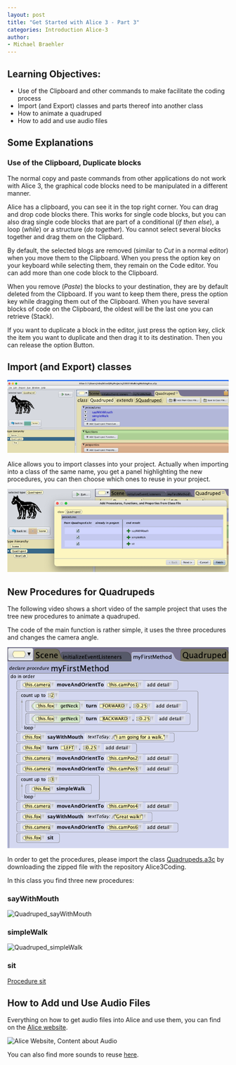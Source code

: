 ```yaml
---
layout: post
title: "Get Started with Alice 3 - Part 3"
categories: Introduction Alice-3
author:
- Michael Braehler
---
```


## Learning Objectives:
- Use of the Clipboard and other commands to make facilitate the coding process
- Import (and Export) classes and parts thereof into another class
- How to animate a quadruped
- How to add and use audio files

## Some Explanations

### Use of the Clipboard, Duplicate blocks
The normal copy and paste commands from other applications do not work with Alice 3, the graphical code blocks need 
to be manipulated in a different manner.

Alice has a clipboard, you can see it in the top right corner. You can drag and drop code blocks there. This works
for single code blocks, but you can also drag single code blocks that are part of a conditional (*if then else*), a loop (*while*)
or a structure (*do together*). You cannot select several blocks together and drag them on the Clipbard.

By default, the selected blogs are removed (similar to *Cut* in a normal editor) when you move them to the Clipboard.
When you press the option key on your keyboard while selecting them, they remain on the Code editor. 
You can add more than one code block to the Clipboard.

When you remove (*Paste*) the blocks to your destination, they are by default deleted from the Clipboard. If you want to keep
them there, press the option key while dragging them out of the Clipboard. When you have several blocks of code on the
Clipboard, the oldest will be the last one you can retrieve (Stack).

If you want to duplicate a block in the editor, just press the option key, click the item you want to duplicate and
then drag it to its destination. Then you can release the option Button.


## Import (and Export) classes
![Alice Import Export of Classes](/assets/230214AliceImportExport1.png)

Alice allows you to import classes into your project. Actually when importing into a class of the same name, you get a panel 
highlighting the new procedures, you can then choose which ones to reuse in your project.

![Selection of procedures](/assets/230214ClassImport.png)


## New Procedures for Quadrupeds

The following video shows a short video of the sample project that uses the tree new procedures to animate a quadruped.


The code of the main function is rather simple, it uses the three procedures and changes the camera angle.

![myFirstMethod](/assets/230214_Quadruped_myFirstMethod.png)

In order to get the procedures, please import the class [Quadrupeds.a3c](https://github.com/mibrs/Alice3Coding) by downloading the 
zipped file with the repository Alice3Coding.

In this class you find three new procedures:

### sayWithMouth

![Quadruped_sayWithMouth](230214_Quadruped_sayWithMouth.png)

### simpleWalk

![Quadruped_simpleWalk](230214_Quadruped_simpleWalk.png)

### sit

[Procedure sit](/assets/230214_Quadruped_sit.png)


## How to Add und Use Audio Files
Everything on how to get audio files into Alice and use them, you can find on the 
[Alice website](http://www.alice.org/resources/how-tos/the-basics-of-using-audio/).

![Alice Website, Content about Audio](230214AliceSiteOnAudio.png)

You can also find more sounds to reuse [here](http://www.alice.org/resources/alice-3-audioibrary/).
